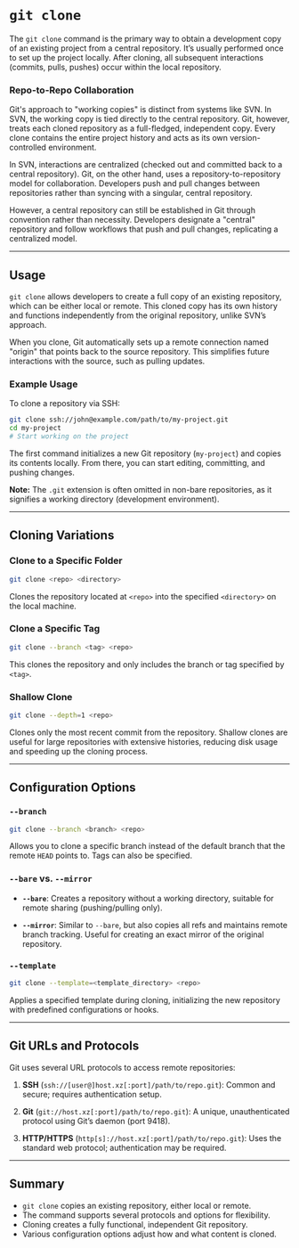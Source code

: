 # `git clone`

The `git clone` command is the primary way to obtain a development copy of an existing project from a central repository. It’s usually performed once to set up the project locally. After cloning, all subsequent interactions (commits, pulls, pushes) occur within the local repository. 

### Repo-to-Repo Collaboration

Git's approach to "working copies" is distinct from systems like SVN. In SVN, the working copy is tied directly to the central repository. Git, however, treats each cloned repository as a full-fledged, independent copy. Every clone contains the entire project history and acts as its own version-controlled environment.

In SVN, interactions are centralized (checked out and committed back to a central repository). Git, on the other hand, uses a repository-to-repository model for collaboration. Developers push and pull changes between repositories rather than syncing with a singular, central repository.

However, a central repository can still be established in Git through convention rather than necessity. Developers designate a "central" repository and follow workflows that push and pull changes, replicating a centralized model.

---

## Usage

`git clone` allows developers to create a full copy of an existing repository, which can be either local or remote. This cloned copy has its own history and functions independently from the original repository, unlike SVN’s approach.

When you clone, Git automatically sets up a remote connection named "origin" that points back to the source repository. This simplifies future interactions with the source, such as pulling updates.

### Example Usage

To clone a repository via SSH:

```bash
git clone ssh://john@example.com/path/to/my-project.git 
cd my-project
# Start working on the project
```

The first command initializes a new Git repository (`my-project`) and copies its contents locally. From there, you can start editing, committing, and pushing changes.

**Note:** The `.git` extension is often omitted in non-bare repositories, as it signifies a working directory (development environment).

---

## Cloning Variations

### Clone to a Specific Folder

```bash
git clone <repo> <directory>
```

Clones the repository located at `<repo>` into the specified `<directory>` on the local machine.

### Clone a Specific Tag

```bash
git clone --branch <tag> <repo>
```

This clones the repository and only includes the branch or tag specified by `<tag>`.

### Shallow Clone

```bash
git clone --depth=1 <repo>
```

Clones only the most recent commit from the repository. Shallow clones are useful for large repositories with extensive histories, reducing disk usage and speeding up the cloning process.

---

## Configuration Options

### `--branch`

```bash
git clone --branch <branch> <repo>
```

Allows you to clone a specific branch instead of the default branch that the remote `HEAD` points to. Tags can also be specified.

### `--bare` vs. `--mirror`

- **`--bare`**: Creates a repository without a working directory, suitable for remote sharing (pushing/pulling only).
  
- **`--mirror`**: Similar to `--bare`, but also copies all refs and maintains remote branch tracking. Useful for creating an exact mirror of the original repository.

### `--template`

```bash
git clone --template=<template_directory> <repo>
```

Applies a specified template during cloning, initializing the new repository with predefined configurations or hooks.

---

## Git URLs and Protocols

Git uses several URL protocols to access remote repositories:

1. **SSH** (`ssh://[user@]host.xz[:port]/path/to/repo.git`): Common and secure; requires authentication setup.

2. **Git** (`git://host.xz[:port]/path/to/repo.git`): A unique, unauthenticated protocol using Git’s daemon (port 9418).

3. **HTTP/HTTPS** (`http[s]://host.xz[:port]/path/to/repo.git`): Uses the standard web protocol; authentication may be required.

---

## Summary

- `git clone` copies an existing repository, either local or remote.
- The command supports several protocols and options for flexibility.
- Cloning creates a fully functional, independent Git repository.
- Various configuration options adjust how and what content is cloned.
